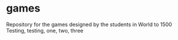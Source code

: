 # games
Repository for the games designed by the students in World to 1500
Testing, testing, one, two, three
